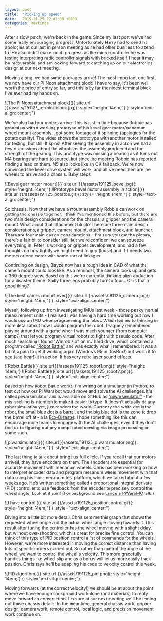 ```yaml
---
layout: post
title:  "Picking up speed"
date:   2019-11-25 22:01:00 +0100
categories: meetings
---
```


After a slow patch, we're back in the game. Since my last post we've had some really encouraging progress. Unfortunately Harry had to send his apologies at our last in person meeting as he had other business to attend to. He also didn't make much progress as the micro-controller he was testing interpreting radio controller signals with bricked itself. I hear it may be recoverable, and am looking forward to catching up on our electronics design at our next meeting.

Moving along, we had some packages arrive! The most important one first, we now have our Pi Noon attachment block! I have to say, it's been well worth the price of entry so far, and this is by far the nicest terminal block I've ever had my hands on.

![The Pi Noon attachment block]({{ site.url }}/assets/191125_terminalblock.jpg){: style="height: 14em;"}
{: style="text-align: center;"}

We've also had our motors arrive! This is just in time because Robbie has graced us with a working prototype of his bevel gear motor/mecanum wheel mount assembly. I got some footage of it spinning (apologies for the potato quality). The video shows the prototype with another motor installed for testing, but still! It spins! After seeing the assembly in action we had a few discussions about the vibrations the assembly produced and the strength of the gearing. This prototype was missing a bearing as it turns out M4 bearings are hard to source, but since the meeting Robbie has reported finding a lead on them. M5 also looks like an OK fall back. We're now convinced the bevel drive system will work, and all we need then are the wheels to arrive and a chassis. Baby steps.

![Bevel gear motor mount]({{ site.url }}/assets/191125_bevel.jpg){: style="height: 14em;"} ![Prototype bevel motor assembly in action]({{ site.url }}/assets/191125_potatoe.gif){: style="height: 14em;"}
{: style="text-align: center;"}

So chassis. Now that we have a mount assembly Robbie can work on getting the chassis together. I think I've mentioned this before, but there are two main design considerations for the chassis, a gripper and the camera mount. What about that attachment block? There are three main design considerations, a gripper, camera mount, attachment block, and launcher. There are four main design considerations... I'm sure you get the picture, there's a fair bit to consider still, but we're confident we can squeeze everything in. Peter is working on gripper development, and had a few thoughts on how tightly we might need to grip (loose) and if it needs two motors or one motor with some sort of linkages. 

Continuing on design, Blayze now has a rough idea in CAD of what the camera mount could look like. As a reminder, the camera looks up and gets a 360-degree view. Based on this we're currently thinking alien abduction for a disaster theme. Sadly three legs probably turn to four... Or is that a good thing?

![The best camera mount ever]({{ site.url }}/assets/191125_camera.jpg){: style="height: 14em;"}
{: style="text-align: center;"}

Myself, following up from investigating IMUs last week - those pesky inertial measurement units - I realised I was having a hard time working out how I would use an IMU when programming the robot. Which led me to thinking in more detail about how I would program the robot. I vaguely remembered playing around with a game when I was much younger (from computer camp?) that let you program virtual robots to fight with pseudo code. After much searching I found "Winrob.zip" on my hard drive, which contained a program called ["Robot Battle"](https://en.wikipedia.org/wiki/Robot_Battle) and was exactly what I remembered. It was a bit of a pain to get it working again (Windows 95 in DosBox!) but worth it to see (and hear!) it in action. It has very retro laser sound effects.

![Robot Battle]({{ site.url }}/assets/191125_robot1.png){: style="height: 14em;"} ![Robot Battle]({{ site.url }}/assets/191125_robot2.png){: style="height: 14em;"} 
{: style="text-align: center;"}

Based on how Robot Battle works, I'm writing on a simulator (in Python) to test out how our Pi Wars bot would move and solve the AI challenges. It's called piwarsimulator and is available on GitHub as ["piwarsimulator"](https://github.com/ShefBots/piwarsimulator/) - the mis-spelling is intention to make it easier to type. It doesn't actually do any robot simulation yet, just renders the world. Currently the white dot is the robot, the small blue dot is a barrel, and the big blue dot is the zone to drop the barrel off at - a la [Eco-Disaster](https://piwars.org/2020-competition/challenges/eco-disaster/). I hope something like this can encourage more teams to engage with the AI challenges, even if they don't feel up to figuring out any complicated sensing via image processing or some such.

![piwarsimulator]({{ site.url }}/assets/191125_piwarsimulator.png){: style="height: 14em;"}
{: style="text-align: center;"}

The last thing to talk about brings us full circle. If you recall that our motors arrived, they have encoders on them. The encoders are essential for accurate movement with mecanum wheels. Chris has been working on how to interpret encoder data and program mecanum wheel movement with that data using his mini-mecanum test platform, which we talked about a few weeks ago. He's written something called a proportional integral derivate (PID) controller to use feedback from the encoder to precisely control the wheel angle. Look at it spin! (For background see [Lance's PiWarsMC](https://www.youtube.com/watch?v=gracBYtL0qM) talk.)

![I have control]({{ site.url }}/assets/191125_positioncontrol.gif){: style="height: 14em;"} 
{: style="text-align: center;"}

Diving into a little bit more detail, Chris sent me this graph that shows the requested wheel angle and the actual wheel angle moving towards it. This result after tuning the controller has the wheel moving with a slight delay, but without over-shooting, which is great for precise fine control. You can think of this type of PID position control a list of commands for the wheels. However, we're more interested in moving the correct distance than having lots of specific orders carried out. So rather than control the angle of the wheel, we want to control the wheel's velocity. This more gracefully handles things like wheel slip and as a bonus will let us more easily track position. Chris says he'll be adapting his code to velocity control this week.

![PID algorithm]({{ site.url }}/assets/191125_pid.png){: style="height: 14em;"}
{: style="text-align: center;"}

Moving forwards (at the correct velocity!) we should be at about the point where we have enough background work done (and materials) to really move forward on construction. I'm sure at our next meeting we'll be ironing out those chassis details. In the meantime, general chassis work, gripper design, camera work, remote control, local logic, and precision movement work continue on.
